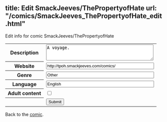 title: Edit SmackJeeves/ThePropertyofHate
url: "/comics/SmackJeeves_ThePropertyofHate_edit.html"
---
Edit info for comic SmackJeeves/ThePropertyofHate

<form name="comic" action="http://gaepostmail.appspot.com/comic/" method="post">
<table class="comicinfo">
<tr>
<th>Description</th><td><textarea name="description" cols="40" rows="3">A voyage.</textarea></td>
</tr>
<tr>
<th>Website</th><td><input type="text" name="url" value="http://tpoh.smackjeeves.com/comics/" size="40"/></td>
</tr>
<tr>
<th>Genre</th><td><input type="text" name="genre" value="Other" size="40"/></td>
</tr>
<tr>
<th>Language</th><td><input type="text" name="language" value="English" size="40"/></td>
</tr>
<tr>
<th>Adult content</th><td><input type="checkbox" name="adult" value="adult" /></td>
</tr>
<tr>
<th></th><td>
<input type="hidden" name="comic" value="SmackJeeves_ThePropertyofHate" />
<input type="submit" name="submit" value="Submit" />
</td>
</tr>
</table>
</form>

Back to the [comic](SmackJeeves_ThePropertyofHate.html).
